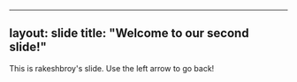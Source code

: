 ----
layout: slide
title: "Welcome to our second slide!"
---
This is rakeshbroy's slide.
Use the left arrow to go back!
